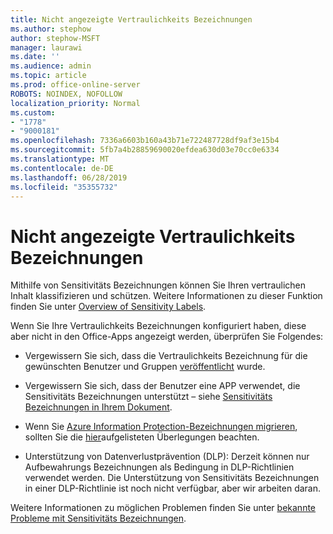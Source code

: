 ```yaml
---
title: Nicht angezeigte Vertraulichkeits Bezeichnungen
ms.author: stephow
author: stephow-MSFT
manager: laurawi
ms.date: ''
ms.audience: admin
ms.topic: article
ms.prod: office-online-server
ROBOTS: NOINDEX, NOFOLLOW
localization_priority: Normal
ms.custom:
- "1778"
- "9000181"
ms.openlocfilehash: 7336a6603b160a43b71e722487728df9af3e15b4
ms.sourcegitcommit: 5fb7a4b28859690020efdea630d03e70cc0e6334
ms.translationtype: MT
ms.contentlocale: de-DE
ms.lasthandoff: 06/28/2019
ms.locfileid: "35355732"
---
```

# <a name="sensitivity-labels-not-appearing"></a>Nicht angezeigte Vertraulichkeits Bezeichnungen

Mithilfe von Sensitivitäts Bezeichnungen können Sie Ihren vertraulichen Inhalt klassifizieren und schützen. Weitere Informationen zu dieser Funktion finden Sie unter [Overview of Sensitivity Labels](https://docs.microsoft.com/office365/securitycompliance/sensitivity-labels).

Wenn Sie Ihre Vertraulichkeits Bezeichnungen konfiguriert haben, diese aber nicht in den Office-Apps angezeigt werden, überprüfen Sie Folgendes:

- Vergewissern Sie sich, dass die Vertraulichkeits Bezeichnung für die gewünschten Benutzer und Gruppen [veröffentlicht](https://docs.microsoft.com/Office365/SecurityCompliance/sensitivity-labels#what-label-policies-can-do) wurde.

- Vergewissern Sie sich, dass der Benutzer eine APP verwendet, die Sensitivitäts Bezeichnungen unterstützt – siehe [Sensitivitäts Bezeichnungen in Ihrem Dokument](https://support.office.com/article/apply-sensitivity-labels-to-your-documents-and-email-within-office-2f96e7cd-d5a4-403b-8bd7-4cc636bae0f9?ad=US&ui=en-US&rs=en-US#bkmk_whereavailable).

- Wenn Sie [Azure Information Protection-Bezeichnungen migrieren](https://docs.microsoft.com/azure/information-protection/configure-policy-migrate-labels), sollten Sie die [hier](https://docs.microsoft.com/azure/information-protection/configure-policy-migrate-labels#considerations-for-unified-labels)aufgelisteten Überlegungen beachten.

- Unterstützung von Datenverlustprävention (DLP): Derzeit können nur Aufbewahrungs Bezeichnungen als Bedingung in DLP-Richtlinien verwendet werden.  Die Unterstützung von Sensitivitäts Bezeichnungen in einer DLP-Richtlinie ist noch nicht verfügbar, aber wir arbeiten daran.

Weitere Informationen zu möglichen Problemen finden Sie unter [bekannte Probleme mit Sensitivitäts Bezeichnungen](https://support.office.com/article/known-issues-with-sensitivity-labels-in-office-b169d687-2bbd-4e21-a440-7da1b2743edc?ui=en-US&rs=en-US&ad=US).